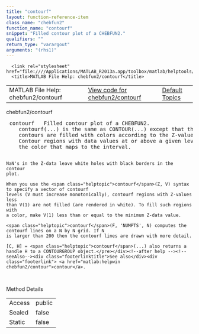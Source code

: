 ```yaml
---
title: "contourf"
layout: function-reference-item
class_name: "chebfun2"
function_name: "contourf"
snippet: "Filled contour plot of a CHEBFUN2."
qualifiers: ""
return_type: "varargout"
arguments: "(rhs1)"
---
```


<html>
   <head>
      <meta http-equiv="Content-Type" content="text/html; charset=utf-8">
   
      <link rel="stylesheet" href="file:////Applications/MATLAB_R2013a.app/toolbox/matlab/helptools/private/helpwin.css">
      <title>MATLAB File Help: chebfun2/contourf</title>
   </head>
   <body>
      <!--Single-page help-->
      <table border="0" cellspacing="0" width="100%">
         <tr class="subheader">
            <td class="headertitle">MATLAB File Help: chebfun2/contourf</td>
            <td class="subheader-left"><a href="matlab:edit chebfun2/contourf">View code for chebfun2/contourf</a></td>
            <td class="subheader-right"><a href="matlab:helpwin">Default Topics</a></td>
         </tr>
      </table>
      <div class="title">chebfun2/contourf</div>
      <div class="helptext"><pre><!--helptext --> <span class="helptopic">contourf</span>   Filled contour plot of a CHEBFUN2.
    <span class="helptopic">contourf</span>(...) is the same as CONTOUR(...) except that the areas between
    contours are filled with colors according to the Z-value for each level.
    Contour regions with data values at or above a given level are filled with
    the color that maps to the interval.
 
    NaN's in the Z-data leave white holes with black borders in the contour
    plot.
 
    When you use the <span class="helptopic">contourf</span>(Z, V) syntax to specify a vector of contourf
    levels (V must increase monotonically), contourf regions with Z-values less
    than V(1) are not filled (are rendered in white). To fill such regions with
    a color, make V(1) less than or equal to the minimum Z-data value.
 
    <span class="helptopic">contourf</span>(F, 'NUMPTS', N) computes the contourf lines on a N by N grid. If N
    is larger than 200 then the contourf lines are drawn with more detail.
 
    [C, H] = <span class="helptopic">contourf</span>(...) also returns a handle H to a CONTOURGROUP object.</pre></div><!--after help --><!--seeAlso--><div class="footerlinktitle">See also</div><div class="footerlink"> <a href="matlab:helpwin chebfun2/contour">contour</a>.
</div>
      <!--Method-->
      <div class="sectiontitle">Method Details</div>
      <table class="class-details">
         <tr>
            <td class="class-detail-label">Access</td>
            <td>public</td>
         </tr>
         <tr>
            <td class="class-detail-label">Sealed</td>
            <td>false</td>
         </tr>
         <tr>
            <td class="class-detail-label">Static</td>
            <td>false</td>
         </tr>
      </table>
   </body>
</html>

